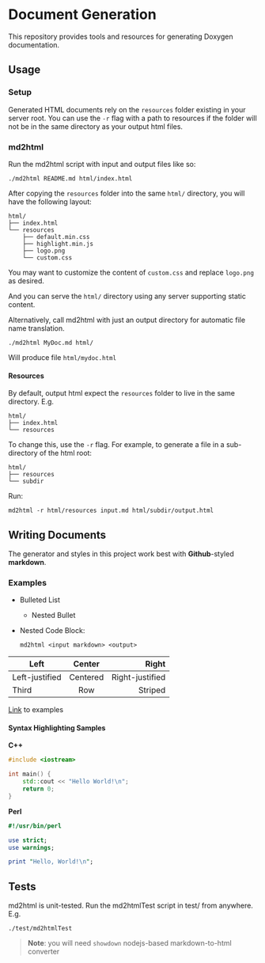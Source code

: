 # Document Generation

This repository provides tools and resources for generating Doxygen
documentation.

## Usage

### Setup

Generated HTML documents rely on the `resources` folder existing in your server
root. You can use the `-r` flag with a path to resources if the folder will not
be in the same directory as your output html files.

### md2html

Run the md2html script with input and output files like so:

    ./md2html README.md html/index.html

After copying the `resources` folder into the same `html/` directory, you will
have the following layout:

    html/
    ├── index.html
    └── resources
        ├── default.min.css
        ├── highlight.min.js
        ├── logo.png
        └── custom.css

You may want to customize the content of `custom.css` and replace `logo.png` as
desired.

And you can serve the `html/` directory using any server supporting static
content.

Alternatively, call md2html with just an output directory for automatic file
name translation.

    ./md2html MyDoc.md html/

Will produce file `html/mydoc.html`

#### Resources

By default, output html expect the `resources` folder to live in the same
directory. E.g.

    html/
    ├── index.html
    └── resources

To change this, use the `-r` flag. For example, to generate a file in a
sub-directory of the html root:

    html/
    ├── resources
    └── subdir

Run:

    md2html -r html/resources input.md html/subdir/output.html

## Writing Documents

The generator and styles in this project work best with **Github**-styled
**markdown**.

### Examples

* Bulleted List
    * Nested Bullet
* Nested Code Block:

    ```
    md2html <input markdown> <output>
    ```

| Left | Center | Right |
| --- | :---: | ---: |
| Left-justified | Centered | Right-justified |
| Third | Row | Striped |

[Link](#examples) to examples

#### Syntax Highlighting Samples

**C++**
```c++
#include <iostream>

int main() {
    std::cout << "Hello World!\n";
    return 0;
}
```
**Perl**
```perl
#!/usr/bin/perl

use strict;
use warnings;

print "Hello, World!\n";
```

## Tests

md2html is unit-tested. Run the md2htmlTest script in test/ from anywhere. E.g.

    ./test/md2htmlTest

> **Note**: you will need `showdown` nodejs-based markdown-to-html converter
